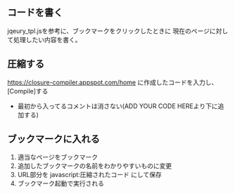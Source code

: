 ## コードを書く
jqeury_tpl.jsを参考に、ブックマークをクリックしたときに
現在のページに対して処理したい内容を書く。

## 圧縮する
https://closure-compiler.appspot.com/home
に作成したコードを入力し、 [Compile]する
* 最初から入ってるコメントは消さない(ADD YOUR CODE HEREより下に追加する)

## ブックマークに入れる
1. 適当なページをブックマーク
2. 追加したブックマークの名前をわかりやすいものに変更
3. URL部分を javascript:圧縮されたコード にして保存
4. ブックマーク起動で実行される